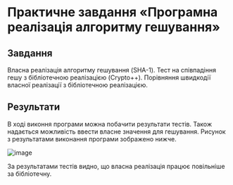 # Практичне завдання «Програмна реалізація алгоритму гешування»
## Завдання
Власна реалізація алгоритму гешування (SHA-1). Тест на співпадіння гешу з бібліотечною реалізацією (Crypto++). Порівняння швидкодії власної реалізації з бібліотечною реалізацією.
## Результати
В ході виконня програми можна побачити результати тестів. Також надається можливість ввести власне значення для гешування.
Рисунок з результатами виконання програми зображено нижче.

![image](https://github.com/Artem-Korn/pr5/assets/114569014/dd8a3078-afd8-4ee6-9bcc-f973c8b9b4c6)

За результатами тестів видно, що власна реалізація працює повільніше за бібліотечну.
